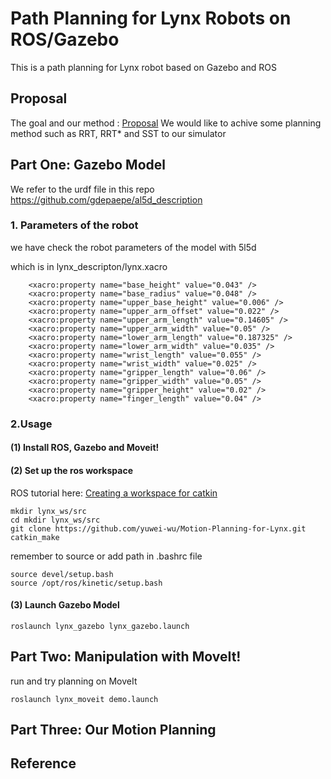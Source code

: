 # Path Planning for Lynx Robots on ROS/Gazebo
This is a path planning for Lynx robot based on Gazebo and ROS

## Proposal

The goal and our method : [Proposal](docs/proposal.pdf)
We would like to achive some planning method such as RRT, RRT* and SST to our simulator


## Part One: Gazebo Model

We refer to the urdf file in this repo https://github.com/gdepaepe/al5d_description


### 1. Parameters of the robot

we have check the robot parameters of the model with 5l5d

which is in lynx_descripton/lynx.xacro
```
    <xacro:property name="base_height" value="0.043" />
    <xacro:property name="base_radius" value="0.048" />
    <xacro:property name="upper_base_height" value="0.006" />
    <xacro:property name="upper_arm_offset" value="0.022" />
    <xacro:property name="upper_arm_length" value="0.14605" />
    <xacro:property name="upper_arm_width" value="0.05" />
    <xacro:property name="lower_arm_length" value="0.187325" />
    <xacro:property name="lower_arm_width" value="0.035" />
    <xacro:property name="wrist_length" value="0.055" />
    <xacro:property name="wrist_width" value="0.025" />
    <xacro:property name="gripper_length" value="0.06" />
    <xacro:property name="gripper_width" value="0.05" />
    <xacro:property name="gripper_height" value="0.02" />
    <xacro:property name="finger_length" value="0.04" />
```


### 2.Usage

#### (1) Install ROS, Gazebo and Moveit!

#### (2) Set up the ros workspace

ROS tutorial here: [Creating a workspace for catkin](http://wiki.ros.org/catkin/Tutorials/create_a_workspace)

```
mkdir lynx_ws/src
cd mkdir lynx_ws/src
git clone https://github.com/yuwei-wu/Motion-Planning-for-Lynx.git
catkin_make
```

remember to source or add path in .bashrc file

```
source devel/setup.bash
source /opt/ros/kinetic/setup.bash
```


#### (3) Launch Gazebo Model

```
roslaunch lynx_gazebo lynx_gazebo.launch
```




## Part Two: Manipulation with MoveIt!

run and try planning on MoveIt
```
roslaunch lynx_moveit demo.launch
```





## Part Three: Our Motion Planning

 
## Reference




